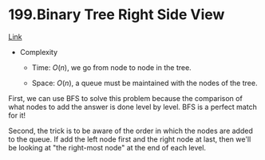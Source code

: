 # 199.Binary Tree Right Side View

[Link](https://leetcode.com/problems/binary-tree-right-side-view)

- Complexity

  - Time: $O(n)$, we go from node to node in the tree.

  - Space: $O(n)$, a queue must be maintained with the nodes of the tree.

First, we can use BFS to solve this problem because the comparison of what nodes to add
the answer is done level by level. BFS is a perfect match for it!

Second, the trick is to be aware of the order in which the nodes are added to the queue.
If add the left node first and the right node at last, then we'll be looking at "the
right-most node" at the end of each level.
